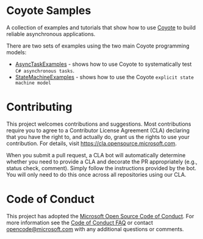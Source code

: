 Coyote Samples
==============
A collection of examples and tutorials that show how to use [Coyote](https://github.com/microsoft/coyote)
to build reliable asynchronous applications.

There are two sets of examples using the two main Coyote programming models:

- [AsyncTaskExamples](AsyncTaskExamples/README.md) - shows how to use Coyote to systematically test `C# asynchronous tasks`.
- [StateMachineExamples](StateMachineExamples/README.md) - shows how to use the Coyote `explicit state machine model`

# Contributing
This project welcomes contributions and suggestions. Most contributions require you to agree to a
Contributor License Agreement (CLA) declaring that you have the right to, and actually do, grant us
the rights to use your contribution. For details, visit https://cla.opensource.microsoft.com.

When you submit a pull request, a CLA bot will automatically determine whether you need to provide
a CLA and decorate the PR appropriately (e.g., status check, comment). Simply follow the instructions
provided by the bot. You will only need to do this once across all repositories using our CLA.

# Code of Conduct
This project has adopted the [Microsoft Open Source Code of Conduct](https://opensource.microsoft.com/codeofconduct/). For more information see the [Code of Conduct FAQ](https://opensource.microsoft.com/codeofconduct/faq/) or contact [opencode@microsoft.com](mailto:opencode@microsoft.com) with any additional questions or comments.
